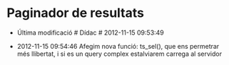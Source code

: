 # Paginador de resultats



* Última modificació # Dídac # 2012-11-15 09:53:49

+ 2012-11-15 09:54:46 
Afegim nova funció: ts_sel(), que ens permetrar més llibertat, i si es un query complex estalviarem carrega al servidor